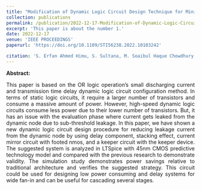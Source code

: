 ```yaml
---
title: "Modification of Dynamic Logic Circuit Design Technique for Minimizing Leakage Current and Propagation Delay"
collection: publications
permalink: /publication/2022-12-17-Modification-of-Dynamic-Logic-Circuit
excerpt: 'This paper is about the number 1.'
date: 2022-12-17
venue: 'IEEE PROCEEDINGS'
paperurl: 'https://doi.org/10.1109/STI56238.2022.10103242'

citation: 'S. Erfan Ahmed Himu, S. Sultana, M. Soaibul Haque Chowdhury, A. Ibne Ikram, H. Rahman Saium and M. Minhaj Hossain, "Modification of Dynamic Logic Circuit Design Technique for Minimizing Leakage Current and Propagation Delay," 2022 4th International Conference on Sustainable Technologies for Industry 4.0 (STI), Dhaka, Bangladesh, 2022, pp. 1-5, doi: 10.1109/STI56238.2022.10103242.'
---
```


<B>Abstract:</B> <p style='text-align: justify;'>This paper is based on the OR logic operation’s small discharging current and transmission time delay dynamic logic circuit configuration method. In terms of static logic circuits, it require a larger number of transistors and consume a massive amount of power. However, high-speed dynamic logic circuits consume less power due to their lower number of transistors. But, it has an issue with the evaluation phase where current gets leaked from the dynamic node due to sub-threshold leakage. In this paper, we have shown a new dynamic logic circuit design procedure for reducing leakage current from the dynamic node by using delay component, stacking effect, current mirror circuit with footed nmos, and a keeper circuit with the keeper device. The suggested system is analyzed in LTSpice with 45nm CMOS predictive technology model and compared with the previous research to demonstrate validity. The simulation study demonstrates power savings relative to traditional architecture and verifies the suggested strategy. This circuit could be used for designing low power consuming and delay systems for wide fan-in and can be useful for cascading several stages.</p>
